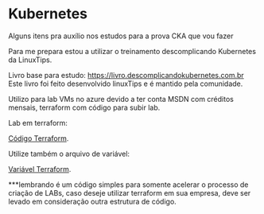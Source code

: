 # Kubernetes
Alguns itens pra auxílio nos estudos para a prova CKA que vou fazer

Para me prepara estou a utilizar o treinamento descomplicando Kubernetes da LinuxTips.

Livro base para estudo: https://livro.descomplicandokubernetes.com.br
  Este livro foi feito desenvolvido linuxTips e é mantido pela comunidade.

Utilizo para lab VMs no azure devido a ter conta MSDN com créditos mensais, terraform com código para subir lab.

Lab em terraform:

 [Código Terraform](https://github.com/Renanmsampaio/Kubernetes/blob/main/main.tf).
 
 Utilize também o arquivo de variável: 
 
 [Variável Terraform](https://github.com/Renanmsampaio/Kubernetes/blob/main/var.tf).
 
***lembrando é um código simples para somente acelerar o processo de criação de LABs, caso deseje utilizar terraform em sua empresa, deve ser levado em consideração outra estrutura de código.


